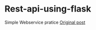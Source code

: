 # Rest-api-using-flask
Simple Webservice pratice 
[Original post ](https://impythonist.wordpress.com/2015/07/12/build-an-api-under-30-lines-of-code-with-python-and-flask/)
